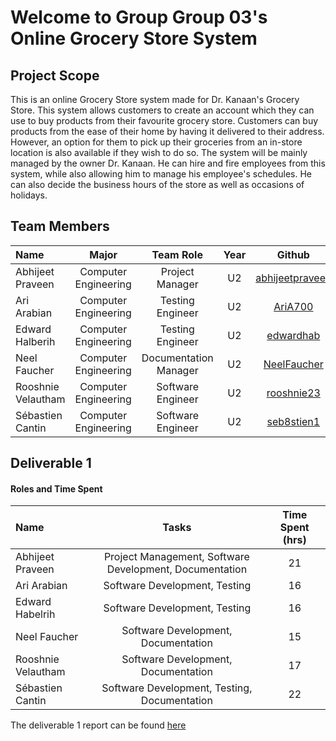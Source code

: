 # Welcome to Group Group 03's Online Grocery Store System
## Project Scope
This is an online Grocery Store system made for Dr. Kanaan's Grocery Store. This system allows customers to create an account which they can use to buy products from their favourite grocery store. 
Customers can buy products from the ease of their home by having it delivered to their address. However, an option for them to pick up their groceries from 
an in-store location is also available if they wish to do so. The system will be mainly managed by the owner Dr. Kanaan. He can hire and fire employees from this system, while also allowing him to manage his employee's schedules. 
He can also decide the business hours of the store as well as occasions of holidays. 

## Team Members 
| Name| Major|Team Role| Year |Github|
| :--- |:---: |:---: | :---:| :---:|
|Abhijeet Praveen | Computer Engineering| Project Manager|U2| [abhijeetpraveen](https://github.com/abhijeetpraveen)|
|Ari Arabian | Computer Engineering| Testing Engineer|U2|[AriA700](https://github.com/AriA700)|
|Edward Halberih     | Computer Engineering| Testing Engineer|U2|[edwardhab](https://github.com/edwardhab)|
|Neel Faucher | Computer Engineering| Documentation Manager| U2|[NeelFaucher](https://github.com/NeelFaucher)|
|Rooshnie Velautham    | Computer Engineering| Software Engineer| U2|[rooshnie23](https://github.com/rooshnie23)|
|Sébastien Cantin    | Computer Engineering | Software Engineer|U2 |[seb8stien1](https://github.com/seb8stien1)|

## Deliverable 1 

#### Roles and Time Spent
| Name| Tasks |Time Spent (hrs)|
| :--- |:---: |:---: |
|Abhijeet Praveen | Project Management, Software Development, Documentation|21| 
|Ari Arabian | Software Development, Testing| 16|
|Edward Habelrih| Software Development, Testing| 16|
|Neel Faucher |Software Development, Documentation| 15|
|Rooshnie Velautham| Software Development, Documentation| 17|
|Sébastien Cantin| Software Development, Testing, Documentation | 22|

The deliverable 1 report can be found [here](https://github.com/McGill-ECSE321-Winter2022/project-group-group-03/wiki/Deliverable-1-Report)
